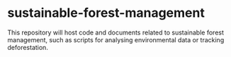 # sustainable-forest-management
This repository will host code and documents related to sustainable forest management, such as scripts for analysing environmental data or tracking
deforestation.